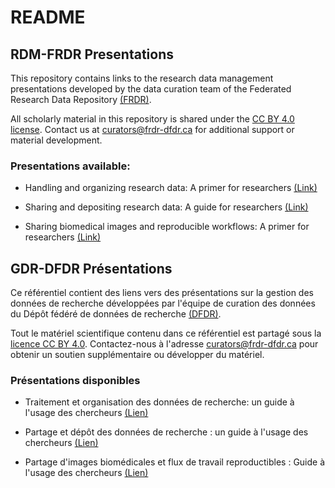 # README 

## RDM-FRDR Presentations

This repository contains links to the research data management presentations developed by the data curation team of the Federated Research Data Repository [(FRDR)](https://www.frdr-dfdr.ca/repo/). 

All scholarly material in this repository is shared under the [CC BY 4.0 license](https://creativecommons.org/licenses/by/4.0/deed.en). Contact us at curators@frdr-dfdr.ca for additional support or material development.

### Presentations available:

- Handling and organizing research data: A primer for researchers [(Link)](https://github.com/Alliance-RDM-GDR/RDM_OrganizeData)

- Sharing and depositing research data: A guide for researchers [(Link)](https://github.com/Alliance-RDM-GDR/RDM_DepositingData?tab=readme-ov-file)

- Sharing biomedical images and reproducible workflows: A primer for researchers [(Link)](https://github.com/Alliance-RDM-GDR/RDM_BioimageFAIR)


## GDR-DFDR Présentations
 
Ce référentiel contient des liens vers des présentations sur la gestion des données de recherche développées par l'équipe de curation des données du Dépôt fédéré de données de recherche [(DFDR)](https://www.frdr-dfdr.ca/repo/). 

Tout le matériel scientifique contenu dans ce référentiel est partagé sous la [licence CC BY 4.0](https://creativecommons.org/licenses/by/4.0/deed.en). Contactez-nous à l'adresse curators@frdr-dfdr.ca pour obtenir un soutien supplémentaire ou développer du matériel.
 

### Présentations disponibles

- Traitement et organisation des données de recherche: un guide à l'usage des chercheurs [(Lien)](https://github.com/Alliance-RDM-GDR/RDM_OrganizeData)

- Partage et dépôt des données de recherche : un guide à l'usage des chercheurs [(Lien)](https://github.com/Alliance-RDM-GDR/RDM_DepositingData?tab=readme-ov-file)

- Partage d'images biomédicales et flux de travail reproductibles : Guide à l'usage des chercheurs [(Lien)](https://github.com/Alliance-RDM-GDR/RDM_BioimageFAIR)